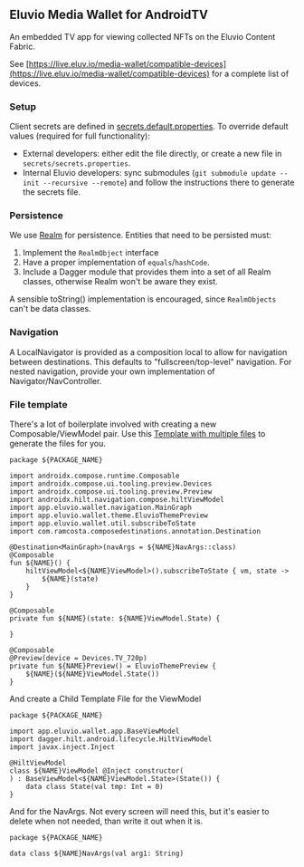 ## Eluvio Media Wallet for AndroidTV

An embedded TV app for viewing collected NFTs on the Eluvio Content Fabric.

See [https://live.eluv.io/media-wallet/compatible-devices](https://live.eluv.io/media-wallet/compatible-devices)
for a complete list of devices.

### Setup
Client secrets are defined in [secrets.default.properties](secrets.default.properties). To override default values (required for full functionality):  
* External developers: either edit the file directly, or create a new file in `secrets/secrets.properties`.    
* Internal Eluvio developers: sync submodules (`git submodule update --init --recursive --remote`) and follow the instructions there to generate the secrets file.

### Persistence 
We use [Realm](https://www.mongodb.com/docs/realm/sdk/kotlin/) for persistence.
Entities that need to be persisted must:
1. Implement the `RealmObject` interface
2. Have a proper implementation of `equals`/`hashCode`.
3. Include a Dagger module that provides them into a set of all Realm classes, otherwise Realm won't be aware they exist.

A sensible toString() implementation is encouraged, since `RealmObjects` can't be data classes. 

### Navigation
A LocalNavigator is provided as a composition local to allow for navigation between destinations.
This defaults to "fullscreen/top-level" navigation. For nested navigation, provide your own implementation of Navigator/NavController.

### File template

There's a lot of boilerplate involved with creating a new Composable/ViewModel pair.
Use this [Template with multiple files](https://www.jetbrains.com/help/idea/templates-with-multiple-files.html) to generate the files for you.

```
package ${PACKAGE_NAME}

import androidx.compose.runtime.Composable
import androidx.compose.ui.tooling.preview.Devices
import androidx.compose.ui.tooling.preview.Preview
import androidx.hilt.navigation.compose.hiltViewModel
import app.eluvio.wallet.navigation.MainGraph
import app.eluvio.wallet.theme.EluvioThemePreview
import app.eluvio.wallet.util.subscribeToState
import com.ramcosta.composedestinations.annotation.Destination

@Destination<MainGraph>(navArgs = ${NAME}NavArgs::class)
@Composable
fun ${NAME}() {
    hiltViewModel<${NAME}ViewModel>().subscribeToState { vm, state ->
        ${NAME}(state)
    }
}

@Composable
private fun ${NAME}(state: ${NAME}ViewModel.State) {

}

@Composable
@Preview(device = Devices.TV_720p)
private fun ${NAME}Preview() = EluvioThemePreview {
    ${NAME}(${NAME}ViewModel.State())
}
```

And create a Child Template File for the ViewModel

```
package ${PACKAGE_NAME}

import app.eluvio.wallet.app.BaseViewModel
import dagger.hilt.android.lifecycle.HiltViewModel
import javax.inject.Inject

@HiltViewModel
class ${NAME}ViewModel @Inject constructor(
) : BaseViewModel<${NAME}ViewModel.State>(State()) {
    data class State(val tmp: Int = 0)
}
```

And for the NavArgs. Not every screen will need this, but it's easier to delete when not needed, than write it out when it is.

```
package ${PACKAGE_NAME}

data class ${NAME}NavArgs(val arg1: String)
```
